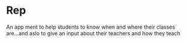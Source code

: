 # Rep
An app ment to help students to know when and where their classes are...and aslo to give an input about their teachers and how they teach
